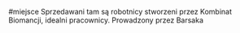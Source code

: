 #miejsce 
Sprzedawani tam są robotnicy stworzeni przez Kombinat Biomancji, idealni pracownicy. Prowadzony przez Barsaka